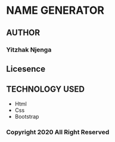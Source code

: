 # NAME GENERATOR
## AUTHOR
### Yitzhak Njenga
## Licesence
## TECHNOLOGY USED
* Html
* Css
* Bootstrap
### Copyright 2020 All Right Reserved
